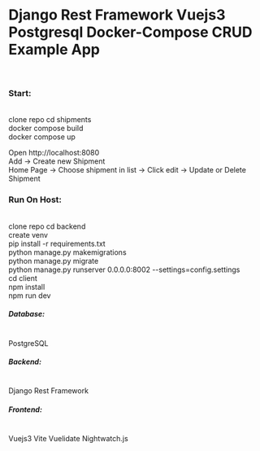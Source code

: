 <h1>Django Rest Framework Vuejs3 Postgresql Docker-Compose CRUD Example App</h1><br/>

<h3>Start:</h3><br/>
clone repo
cd shipments<br/>
docker compose build<br/>
docker compose up<br/>

Open http://localhost:8080<br/>
Add -> Create new Shipment<br/>
Home Page -> Choose shipment in list -> Click edit -> Update or Delete Shipment<br/>

<h3>Run On Host:</h3><br/>
clone repo
cd backend<br/>
create venv<br/>
pip install -r requirements.txt<br/>
python manage.py makemigrations<br/>
python manage.py migrate<br/>
python manage.py runserver 0.0.0.0:8002 --settings=config.settings<br/>
cd client<br/>
npm install<br/>
npm run dev<br/>

<h5>Database:</h5><br/>
PostgreSQL<br/>
<h5>Backend:</h5><br/>
Django Rest Framework<br/>
<h5>Frontend:</h5> <br/>
Vuejs3 Vite Vuelidate Nightwatch.js<br/>
